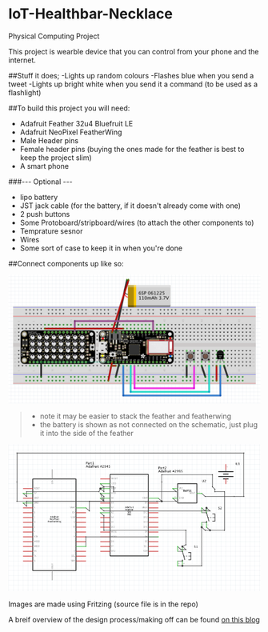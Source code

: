 # IoT-Healthbar-Necklace
Physical Computing Project

This project is wearble device that you can control from your phone and the internet.

##Stuff it does;
-Lights up random colours
-Flashes blue when you send a tweet
-Lights up bright white when you send it a command (to be used as a flashlight)

##To build this project you will need:
- Adafruit Feather 32u4 Bluefruit LE
- Adafruit NeoPixel FeatherWing
- Male Header pins
- Female header pins (buying the ones made for the feather is best to keep the project slim)
- A smart phone

###--- Optional ---
- lipo battery
- JST jack cable (for the battery, if it doesn't already come with one)
- 2 push buttons
- Some Protoboard/stripboard/wires (to attach the other components to)
- Temprature sesnor
- Wires
- Some sort of case to keep it in when you're done

##Connect components up like so:

![Breadboard](/images/breadboard.png)

> * note it may be easier to stack the feather and featherwing
> * the battery is shown as not connected on the schematic, just plug it into the side of the feather

![Schematic](/images/schematic.png)

Images are made using Fritzing (source file is in the repo)

A breif overview of the design process/making off can be found [on this blog](http://physicalcomputingproject.tumblr.com/)
